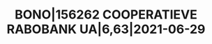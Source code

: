 ---
layout: asset
title: BONO|156262 COOPERATIEVE RABOBANK UA|6,63|2021-06-29
isin: XS1400626690
---